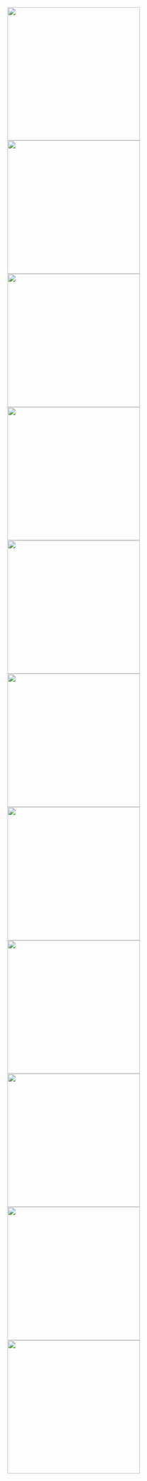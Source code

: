 <p>
   <img src="https://github.com/urvashi6065/MirrorWall-Project/blob/main/mirrowall-1.png" heigth="500"/width="300"/>
   <img src="https://github.com/urvashi6065/MirrorWall-Project/blob/main/mirrowall-2.png" heigth="500"/width="300"/>
   <img src="https://github.com/urvashi6065/MirrorWall-Project/blob/main/mirrowall-3.png"heigth="500"/width="300"/>
   <img src="https://github.com/urvashi6065/MirrorWall-Project/blob/main/mirrorwall-4.png" heigth="500"/width="300"/>
    <img src="https://github.com/urvashi6065/MirrorWall-Project/blob/main/mirrorwall-5.png" heigth="500"/width="300"/>
   <img src="https://github.com/urvashi6065/MirrorWall-Project/blob/main/mirrorwall-6.png" heigth="500"/width="300"/>
   <img src="https://github.com/urvashi6065/MirrorWall-Project/blob/main/mirrorwall-7.png"heigth="500"/width="300"/>
   <img src="https://github.com/urvashi6065/MirrorWall-Project/blob/main/mirrorwall-8.png" heigth="500"/width="300"/>
    <img src="https://github.com/urvashi6065/MirrorWall-Project/blob/main/mirrorwall-9.png" heigth="500"/width="300"/>
   <img src="https://github.com/urvashi6065/MirrorWall-Project/blob/main/mirrorwall-10.png" heigth="500"/width="300"/>
   <img src="https://github.com/urvashi6065/MirrorWall-Project/blob/main/mirrorwall-11.png"heigth="500"/width="300"/>

</p>
